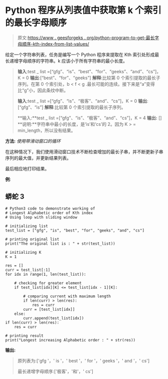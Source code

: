 # Python 程序从列表值中获取第 k 个索引的最长字母顺序

> 原文:[https://www . geesforgeks . org/python-program-to-get-最长字母顺序-kth-index-from-list-values/](https://www.geeksforgeeks.org/python-program-to-get-the-longest-alphabetic-order-of-kth-index-from-list-values/)

给定一个字符串列表，任务是编写一个 Python 程序来提取在 Kth 索引处形成最长递增字母顺序的字符串。k 应该小于所有字符串的最小长度。

> **输入**:test _ list =[“gfg”、“is”、“best”、“for”、“geeks”、“and”、“cs”]，K = 0
> **输出**:[“best”、“for”、“geeks”]
> **解释**:比较第 0 个索引提取的最长子序列。在第 0 个索引处，b < f < g .最长可能的连续。接下来是“a”变得比“g”小，因此条纹中断。
> 
> **输入**:test _ list =[“gfg”、“is”、“极客”、“and”、“cs”]，K = 0
> **输出**:[“gfg”、“is”]
> **解释**:比较第 0 个索引提取的最长子序列。
> 
> **输入:**test _ list =[“gfg”、“is”、“极客”、“and”、“cs”]，K = 4
> **输出:** []
> **说明:**字符串中最小的长度，是‘is’和‘cs’的 2。因为 K > = min_length，所以没有结果。

**方法:** *使用带滑动窗口的循环*

在这种情况下，我们使用滑动窗口技术不断检查增加的最长子串，并不断更新子串序列的最大值，并更新结果列表。

最后相应地打印结果。

**例**:

## 蟒蛇 3

```
# Python3 code to demonstrate working of
# Longest Alphabetic order of Kth index
# Using loop with sliding window

# initializing list
test_list = ["gfg", "is", "best", "for", "geeks", "and", "cs"]

# printing original list
print("The original list is : " + str(test_list))

# initializing K
K = 1

res = []
curr = test_list[:1]
for idx in range(1, len(test_list)):

    # checking for greater element
    if test_list[idx][K] <= test_list[idx - 1][K]:

        # comparing current with maximum length
        if len(curr) > len(res):
            res = curr
        curr = [test_list[idx]]
    else:
        curr.append(test_list[idx])
if len(curr) > len(res):
    res = curr

# printing result
print("Longest increasing Alphabetic order : " + str(res))
```

**输出:**

> 原列表为:['gfg '，' is '，' best '，' for '，' geeks '，' and '，' cs']
> 
> 最长递增字母顺序:['极客'，'和'，' cs']